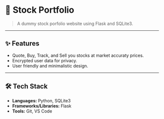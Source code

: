 # 📌 Stock Portfolio

> A dummy stock porfolio website using Flask and SQLite3.

---

## ✨ Features

- Quote, Buy, Track, and Sell you stocks at market accuraty prices.
- Encrypted user data for privacy.
- User friendly and minimalistic design.

---

## 🛠 Tech Stack

- **Languages:** Python, SQLite3
- **Frameworks/Libraries:** Flask
- **Tools:** Git, VS Code

